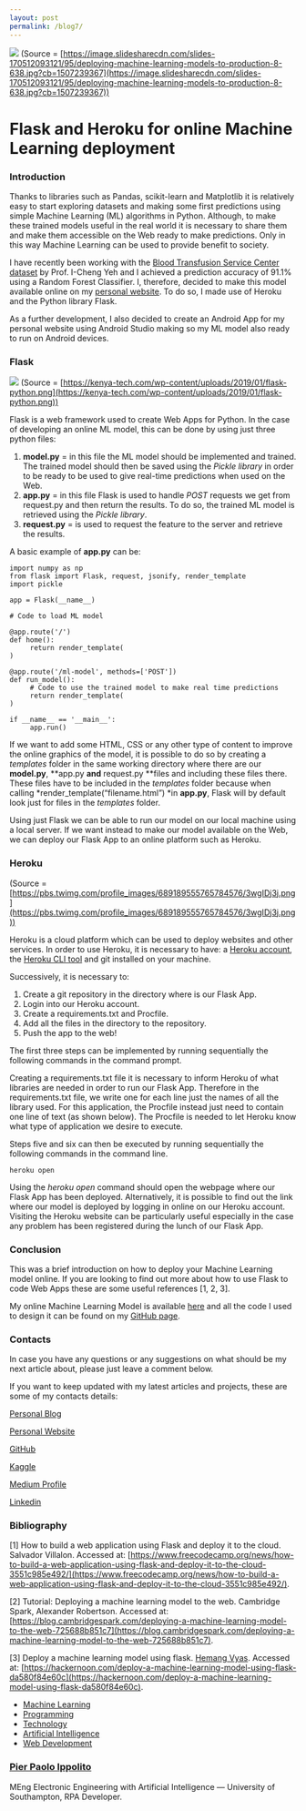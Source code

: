 ```yaml
---
layout: post
permalink: /blog7/
---
```


![](https://cdn-images-1.medium.com/max/2000/1*lfsNq-qhWwOo-bzqwh7Igw.jpeg)
<span class="figcaption_hack">(Source =
[https://image.slidesharecdn.com/slides-170512093121/95/deploying-machine-learning-models-to-production-8-638.jpg?cb=1507239367](https://image.slidesharecdn.com/slides-170512093121/95/deploying-machine-learning-models-to-production-8-638.jpg?cb=1507239367))</span>

# Flask and Heroku for online Machine Learning deployment

### Introduction

Thanks to libraries such as Pandas, scikit-learn and Matplotlib it is relatively
easy to start exploring datasets and making some first predictions using simple
Machine Learning (ML) algorithms in Python. Although, to make these trained
models useful in the real world it is necessary to share them and make them
accessible on the Web ready to make predictions. Only in this way Machine
Learning can be used to provide benefit to society.

I have recently been working with the [Blood Transfusion Service Center
dataset](https://www.openml.org/d/1464) by Prof. I-Cheng Yeh and I achieved a
prediction accuracy of 91.1% using a Random Forest Classifier. I, therefore,
decided to make this model available online on my [personal
website](https://pierpaolo28.github.io/). To do so, I made use of Heroku and the
Python library Flask.

As a further development, I also decided to create an Android App for my
personal website using Android Studio making so my ML model also ready to run on
Android devices.

### Flask

![](https://cdn-images-1.medium.com/max/2000/1*0OD66Df9V6iylNEa3DgpeQ.png)
<span class="figcaption_hack">(Source =
[https://kenya-tech.com/wp-content/uploads/2019/01/flask-python.png](https://kenya-tech.com/wp-content/uploads/2019/01/flask-python.png))</span>

Flask is a web framework used to create Web Apps for Python. In the case of
developing an online ML model, this can be done by using just three python
files:

1.  **model.py** = in this file the ML model should be implemented and trained. The
trained model should then be saved using the *Pickle library* in order to be
ready to be used to give real-time predictions when used on the Web.
1.  **app.py** = in this file Flask is used to handle *POST* requests we get from
request.py and then return the results. To do so, the trained ML model is
retrieved using the *Pickle library*.
1.  **request.py** = is used to request the feature to the server and retrieve the
results.

A basic example of **app.py** can be:

    import numpy as np
    from flask import Flask, request, jsonify, render_template
    import pickle

    app = Flask(__name__)

    # Code to load ML model

    @app.route('/')
    def home():    
         return render_template(
    )

    @app.route('/ml-model', methods=['POST'])
    def run_model():
         # Code to use the trained model to make real time predictions
         return render_template(
    )

    if __name__ == '__main__':
         app.run()

If we want to add some HTML, CSS or any other type of content to improve the
online graphics of the model, it is possible to do so by creating a *templates*
folder in the same working directory where there are our **model.py**, **app.py
**and** request.py **files and including these files there. These files have to
be included in the *templates* folder because when calling
*render_template(“filename.html”) *in **app.py**, Flask will by default look
just for files in the *templates* folder.

Using just Flask we can be able to run our model on our local machine using a
local server. If we want instead to make our model available on the Web, we can
deploy our Flask App to an online platform such as Heroku.

### Heroku

<span class="figcaption_hack">(Source =
[https://pbs.twimg.com/profile_images/689189555765784576/3wgIDj3j.png](https://pbs.twimg.com/profile_images/689189555765784576/3wgIDj3j.png))</span>

Heroku is a cloud platform which can be used to deploy websites and other
services. In order to use Heroku, it is necessary to have: a [Heroku
account](https://signup.heroku.com/dc), the [Heroku CLI
tool](https://devcenter.heroku.com/articles/heroku-cli#download-and-install) and
git installed on your machine.

Successively, it is necessary to:

1.  Create a git repository in the directory where is our Flask App.
1.  Login into our Heroku account.
1.  Create a requirements.txt and Procfile.
1.  Add all the files in the directory to the repository.
1.  Push the app to the web!

The first three steps can be implemented by running sequentially the following
commands in the command prompt.


Creating a requirements.txt file it is necessary to inform Heroku of what
libraries are needed in order to run our Flask App. Therefore in the
requirements.txt file, we write one for each line just the names of all the
library used. For this application, the Procfile instead just need to contain
one line of text (as shown below). The Procfile is needed to let Heroku know
what type of application we desire to execute.


Steps five and six can then be executed by running sequentially the following
commands in the command line.

    heroku open

Using the *heroku open* command should open the webpage where our Flask App has
been deployed. Alternatively, it is possible to find out the link where our
model is deployed by logging in online on our Heroku account. Visiting the
Heroku website can be particularly useful especially in the case any problem has
been registered during the lunch of our Flask App.

### Conclusion

This was a brief introduction on how to deploy your Machine Learning model
online. If you are looking to find out more about how to use Flask to code Web
Apps these are some useful references [1, 2, 3].

My online Machine Learning Model is available
[here](https://sleepy-ridge-93654.herokuapp.com/) and all the code I used to
design it can be found on my [GitHub
page](https://github.com/pierpaolo28/Artificial-Intelligence-Projects/tree/master/ML-Deployement).

### Contacts

In case you have any questions or any suggestions on what should be my next
article about, please just leave a comment below.

If you want to keep updated with my latest articles and projects, these are some
of my contacts details:

[Personal Blog](https://pierpaolo28.github.io/blog/)

[Personal Website](https://pierpaolo28.github.io/)

[GitHub](https://github.com/pierpaolo28)

[Kaggle](https://www.kaggle.com/pierpaolo28)

[Medium Profile](https://towardsdatascience.com/@pierpaoloippolito28)

[Linkedin](https://uk.linkedin.com/in/pier-paolo-ippolito-202917146)

### Bibliography

[1] How to build a web application using Flask and deploy it to the cloud.
Salvador Villalon. Accessed at:
[https://www.freecodecamp.org/news/how-to-build-a-web-application-using-flask-and-deploy-it-to-the-cloud-3551c985e492/](https://www.freecodecamp.org/news/how-to-build-a-web-application-using-flask-and-deploy-it-to-the-cloud-3551c985e492/).

[2] Tutorial: Deploying a machine learning model to the web. Cambridge Spark,
Alexander Robertson. Accessed at:
[https://blog.cambridgespark.com/deploying-a-machine-learning-model-to-the-web-725688b851c7](https://blog.cambridgespark.com/deploying-a-machine-learning-model-to-the-web-725688b851c7).

[3] Deploy a machine learning model using flask. [Hemang
Vyas](https://hackernoon.com/@vyashemang?source=user_popover). Accessed at:
[https://hackernoon.com/deploy-a-machine-learning-model-using-flask-da580f84e60c](https://hackernoon.com/deploy-a-machine-learning-model-using-flask-da580f84e60c).

* [Machine Learning](https://medium.com/tag/machine-learning?source=post)
* [Programming](https://medium.com/tag/programming?source=post)
* [Technology](https://medium.com/tag/technology?source=post)
* [Artificial
Intelligence](https://medium.com/tag/artificial-intelligence?source=post)
* [Web Development](https://medium.com/tag/web-development?source=post)

### [Pier Paolo Ippolito](https://medium.com/@pierpaoloippolito28)

MEng Electronic Engineering with Artificial Intelligence — University of
Southampton, RPA Developer.
